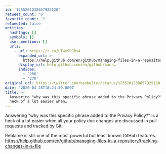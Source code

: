 ```yaml
---
id: '1255201238657925120'
retweet_count: '0'
favorite_count: '1'
retweeted: false
entities:
  hashtags: []
  symbols: []
  user_mentions: []
  urls:
    - url: https://t.co/LTwx9RJBsA
      expanded_url: >-
        https://help.github.com/en/github/managing-files-in-a-repository/tracking-changes-in-a-file
      display_url: help.github.com/en/github/mana…
      indices:
        - '256'
        - '279'
original_url: https://twitter.com/benbalter/status/1255201238657925120
date: '2020-04-28T18:24:30.000Z'
title: >-
  Answering "why was this specific phrase added to the Privacy Policy?" is a
  heck of a lot easier when…
---
```


Answering "why was this specific phrase added to the Privacy Policy?" is a heck of a lot easier when all your policy doc changes are discussed in pull requests and tracked by Git.

Reblame is still one of the most powerful but least known GitHub features. https://help.github.com/en/github/managing-files-in-a-repository/tracking-changes-in-a-file